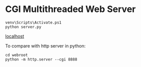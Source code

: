 # CGI Multithreaded Web Server

```shell
venv\Scripts\Activate.ps1
python server.py
```

[localhost](http://localhost:8888)

To compare with http server in python:

```shell
cd webroot
python -m http.server --cgi 8888
```